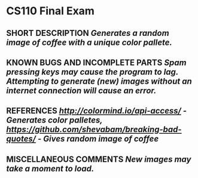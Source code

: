 # CS110 Final Exam

## SHORT DESCRIPTION *Generates a random image of coffee with a unique color pallete.*

## KNOWN BUGS AND INCOMPLETE PARTS *Spam pressing keys may cause the program to lag. Attempting to generate (new) images without an internet connection will cause an error.*

## REFERENCES *http://colormind.io/api-access/ - Generates color palletes, https://github.com/shevabam/breaking-bad-quotes/ - Gives random image of coffee*

## MISCELLANEOUS COMMENTS *New images may take a moment to load.*